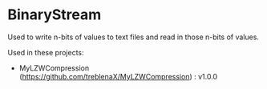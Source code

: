 # BinaryStream

Used to write n-bits of values to text files and read in those n-bits of values.

Used in these projects:

- MyLZWCompression (https://github.com/treblenaX/MyLZWCompression) : v1.0.0
